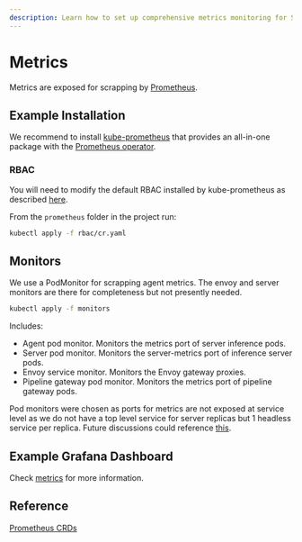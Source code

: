 ```yaml
---
description: Learn how to set up comprehensive metrics monitoring for Seldon Core 2 using Prometheus and Grafana. This guide covers kube-prometheus installation, RBAC configuration, PodMonitor setup for agent metrics, server metrics, Envoy gateway, and pipeline gateway monitoring, with integration examples and best practices.
---
```


# Metrics

Metrics are exposed for scrapping by [Prometheus](https://prometheus.io/).

## Example Installation

We recommend to install [kube-prometheus](https://github.com/prometheus-operator/kube-prometheus#installing) that
provides an all-in-one package with the [Prometheus operator](https://github.com/prometheus-operator/prometheus-operator).


### RBAC

You will need to modify the default RBAC installed by kube-prometheus as described
[here](https://github.com/prometheus-operator/prometheus-operator/blob/main/Documentation/user-guides/getting-started.md#deploying-prometheus).

From the `prometheus` folder in the project run:

```bash
kubectl apply -f rbac/cr.yaml
```

## Monitors

We use a PodMonitor for scrapping agent metrics. The envoy and server monitors are there for
completeness but not presently needed.

```bash
kubectl apply -f monitors
```

Includes:

* Agent pod monitor. Monitors the metrics port of server inference pods.
* Server pod monitor. Monitors the server-metrics port of inference server pods.
* Envoy service monitor. Monitors the Envoy gateway proxies.
* Pipeline gateway pod monitor. Monitors the metrics port of pipeline gateway pods.

Pod monitors were chosen as ports for metrics are not exposed at service level as we do not have a top
level service for server replicas but 1 headless service per replica. Future discussions could
reference [this](https://github.com/prometheus-operator/prometheus-operator/issues/3119).

## Example Grafana Dashboard

Check [metrics](../metrics.md) for more information.

## Reference

[Prometheus CRDs](https://github.com/prometheus-operator/prometheus-operator/blob/main/Documentation/api.md)
